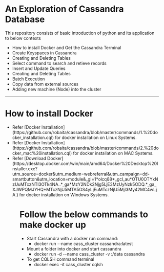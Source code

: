 # An Exploration of Cassandra Database

This repository consists of basic introduction of python and its application to below contexts
<ul>
  <li>How to install Docker and Get the Cassandra Terminal</li>
  <li>Create Keyspaces in Cassandra </li>
  <li>Creating and Deleting Tables</li>
  <li>Select command to search and retieve records</li>
  <li>Insert and Update Queries</li>
  <li>Creating and Deleting Tables</li>
  <li>Batch Execution</li>
  <li>Copy data from external sources</li>
  <li>Adding new machine (Node) into the cluster</li>
 </ul>
<hr> 

# How to install Docker
<ul>
<li>
Refer [Docker Installation](https://github.com/robaita/cassandra/blob/master/commands/1.%20docker_installation.cql) for docker installation on Linux Systems.
</li>
<li>
Refer [Docker Installation](https://github.com/robaita/cassandra/blob/master/commands/2.%20docker_mac%20installation.cql) for docker installation on MAC Systems.
</li>
<li>
Refer [Download Docker](https://desktop.docker.com/win/main/amd64/Docker%20Desktop%20Installer.exe?utm_source=docker&utm_medium=webreferral&utm_campaign=dd-smartbutton&utm_location=module&_gl=1*olcq68*_gcl_au*OTU0OTYxNzUuMTczNTI3OTk4NA..*_ga*MzY2NDk2Njg5LjE3MzUyNzk5ODQ.*_ga_XJWPQMJYHQ*MTczNjU5MTA5OS4yLjEuMTczNjU5MjI3My42MC4wLjA.) for docker installation on Windows Systems.
</li>
<ul>

# Follow the below commands to make docker up
<ul>
  <li>Start Cassandra with a docker run command:
  <ul>
      <li>
    docker run --name cass_cluster cassandra:latest
    </li>
  </ul>
  </li>
  <li>Mount a folder into docker and start cassandra
  <ul>
    <li>
    docker run -d --name cass_cluster -v <Folder_path>:/data cassandra
    </li>
  </ul>
  </li>
  <li>To get CQLSH command terminal
  <ul>
      <li>
    docker exec -it cass_cluster cqlsh
    </li>
  </ul>
  </li>

  
 </ul>

 <!-- <hr> 
<ul>
  <li>Introduction to Artificial Neural Network</li>
  <li>Face Recognition with ANN</li>
 </ul>
<hr> -->

